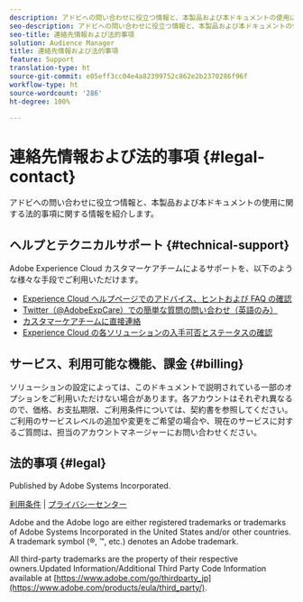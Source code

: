 ```yaml
---
description: アドビへの問い合わせに役立つ情報と、本製品および本ドキュメントの使用に関する法的事項に関する情報を紹介します。
seo-description: アドビへの問い合わせに役立つ情報と、本製品および本ドキュメントの使用に関する法的事項に関する情報を紹介します。
seo-title: 連絡先情報および法的事項
solution: Audience Manager
title: 連絡先情報および法的事項
feature: Support
translation-type: ht
source-git-commit: e05eff3cc04e4a82399752c862e2b2370286f96f
workflow-type: ht
source-wordcount: '286'
ht-degree: 100%

---
```



# 連絡先情報および法的事項 {#legal-contact}

アドビへの問い合わせに役立つ情報と、本製品および本ドキュメントの使用に関する法的事項に関する情報を紹介します。

## ヘルプとテクニカルサポート {#technical-support}

Adobe Experience Cloud カスタマーケアチームによるサポートを、以下のような様々な手段でご利用いただけます。

* [Experience Cloud ヘルプページでのアドバイス、ヒントおよび FAQ の確認](https://helpx.adobe.com/jp/support.ec.html)
* [Twitter（@AdobeExpCare）での簡単な質問の問い合わせ（英語のみ）](https://twitter.com/AdobeExpCare)
* [カスタマーケアチームに直接連絡](https://helpx.adobe.com/jp/contact/enterprise-support.ec.html)
* [Experience Cloud の各ソリューションの入手可否とステータスの確認](https://status.adobe.com/)

## サービス、利用可能な機能、課金 {#billing}

ソリューションの設定によっては、このドキュメントで説明されている一部のオプションをご利用いただけない場合があります。各アカウントはそれぞれ異なるので、価格、お支払期限、ご利用条件については、契約書を参照してください。ご利用のサービスレベルの追加や変更をご希望の場合や、現在のサービスに対するご質問は、担当のアカウントマネージャーにお問い合わせください。

## 法的事項 {#legal}

Published by Adobe Systems Incorporated.

[利用条件](https://www.adobe.com/jp/legal/terms.html) | [プライバシーセンター](https://www.adobe.com/jp/privacy.html)

Adobe and the Adobe logo are either registered trademarks or trademarks of Adobe Systems Incorporated in the United States and/or other countries. A trademark symbol (®, ™, etc.) denotes an Adobe trademark.

All third-party trademarks are the property of their respective owners.Updated Information/Additional Third Party Code Information available at [https://www.adobe.com/go/thirdparty_jp](https://www.adobe.com/products/eula/third_party/).

